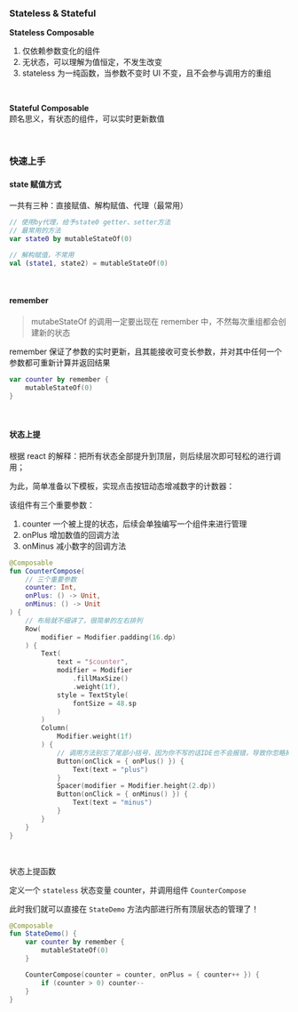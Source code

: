 ### Stateless & Stateful

**Stateless Composable**

1. 仅依赖参数变化的组件
2. 无状态，可以理解为值恒定，不发生改变
3. stateless 为一纯函数，当参数不变时 UI 不变，且不会参与调用方的重组

<br>

**Stateful Composable**  
顾名思义，有状态的组件，可以实时更新数值

<br>

### 快速上手

#### state 赋值方式

一共有三种：直接赋值、解构赋值、代理（最常用）

```kotlin
// 使用by代理，给予state0 getter、setter方法
// 最常用的方法
var state0 by mutableStateOf(0)

// 解构赋值，不常用
val (state1, state2) = mutableStateOf(0)
```

<br>

#### remember

> mutabeStateOf 的调用一定要出现在 remember 中，不然每次重组都会创建新的状态

remember 保证了参数的实时更新，且其能接收可变长参数，并对其中任何一个参数都可重新计算并返回结果

```kotlin
var counter by remember {
    mutableStateOf(0)
}
```

<br>

#### 状态上提

根据 react 的解释：把所有状态全部提升到顶层，则后续层次即可轻松的进行调用；

为此，简单准备以下模板，实现点击按钮动态增减数字的计数器：

该组件有三个重要参数：

1. counter 一个被上提的状态，后续会单独编写一个组件来进行管理
2. onPlus 增加数值的回调方法
3. onMinus 减小数字的回调方法

```kotlin
@Composable
fun CounterCompose(
    // 三个重要参数
    counter: Int,
    onPlus: () -> Unit,
    onMinus: () -> Unit
) {
    // 布局就不细讲了，很简单的左右排列
    Row(
        modifier = Modifier.padding(16.dp)
    ) {
        Text(
            text = "$counter",
            modifier = Modifier
                .fillMaxSize()
                .weight(1f),
            style = TextStyle(
                fontSize = 48.sp
            )
        )
        Column(
            Modifier.weight(1f)
        ) {
            // 调用方法别忘了尾部小括号，因为你不写的话IDE也不会报错，导致你忽略掉！
            Button(onClick = { onPlus() }) {
                Text(text = "plus")
            }
            Spacer(modifier = Modifier.height(2.dp))
            Button(onClick = { onMinus() }) {
                Text(text = "minus")
            }
        }
    }
}
```

<br>

状态上提函数

定义一个 `stateless` 状态变量 counter，并调用组件 `CounterCompose`

此时我们就可以直接在 `StateDemo` 方法内部进行所有顶层状态的管理了！

```kotlin
@Composable
fun StateDemo() {
    var counter by remember {
        mutableStateOf(0)
    }

    CounterCompose(counter = counter, onPlus = { counter++ }) {
        if (counter > 0) counter--
    }
}
```

<br>
